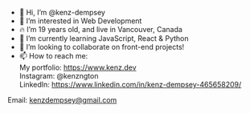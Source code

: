 - 👋 Hi, I’m @kenz-dempsey
- 👀 I’m interested in Web Development
- 🔥 I’m 19 years old, and live in Vancouver, Canada
- 🌱 I’m currently learning JavaScript, React & Python
- 💞️ I’m looking to collaborate on front-end projects!
- 📫 How to reach me: <br>
My portfolio: https://www.kenz.dev <br>
Instagram: @kenzngton <br>
LinkedIn: https://www.linkedin.com/in/kenz-dempsey-465658209/

Email: kenzdempsey@gmail.com
